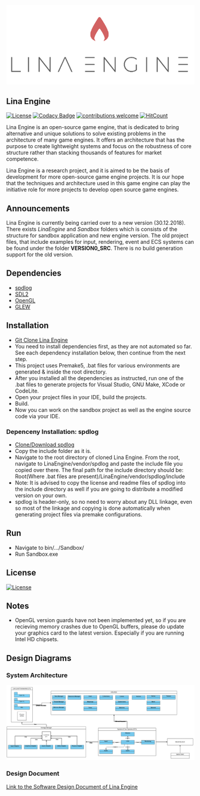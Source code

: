 ![Lina](Docs/Images/LinaLogo.png?raw=true "Title")

## Lina Engine  
[![License](https://img.shields.io/badge/License-Apache%202.0-blue.svg)](https://opensource.org/licenses/Apache-2.0) 
[![Codacy Badge](https://api.codacy.com/project/badge/Grade/12c68c16c719427786597403aee43eb4)](https://app.codacy.com/app/inanevin/LinaEngine?utm_source=github.com&utm_medium=referral&utm_content=inanevin/LinaEngine&utm_campaign=Badge_Grade_Dashboard)
[![contributions welcome](https://img.shields.io/badge/contributions-welcome-brightgreen.svg?style=flat)](https://github.com/inanevin/LinaEngine/issues) 
[![HitCount](http://hits.dwyl.io/inanevin/LinaEngine.svg)](http://hits.dwyl.io/inanevin/LinaEngine)

Lina Engine is an open-source game engine, that is dedicated to bring alternative and unique solutions to solve existing problems in the architecture of many game engines. It offers an architecture that has the purpose to create lightweight systems and focus on the robustness of core structure rather than stacking thousands of features for market competence. 

Lina Engine is a research project, and it is aimed to be the basis of development for more open-source game engine projects. It is our hope that the techniques and architecture used in this game engine can play the initiative role for more projects to develop open source game engines.

## Announcements

Lina Engine is currently being carried over to a new version (30.12.2018). There exists _LinaEngine_ and _Sandbox_ folders which is consists of the structure for sandbox application and new engine version. The old project files, that include examples for input, rendering, event and ECS systems can be found under the folder __VERSION0_SRC__. There is no build generation support for the old version. 

## Dependencies
-  [spdlog](https://github.com/gabime/spdlog)
-  [SDL2](https://www.libsdl.org/)
-  [OpenGL](https://www.opengl.org/)
-  [GLEW](http://glew.sourceforge.net/)

## Installation

-  [Git Clone Lina Engine](https://github.com/inanevin/LinaEngine)
-  You need to install dependencies first, as they are not automated so far. See each dependency installation below, then continue
from the next step.
-  This project uses Premake5, .bat files for various environments are generated & inside the root directory.
-  After you installed all the dependencies as instructed, run one of the .bat files to generate projects for Visual Studio, GNU Make, XCode or CodeLite.
-  Open your project files in your IDE, build the projects. 
-  Build.
-  Now you can work on the sandbox project as well as the engine source code via your IDE. 

### Depenceny Installation: spdlog

-  [Clone/Download spdlog](https://github.com/gabime/spdlog)
-  Copy the include folder as it is.
-  Navigate to the root directory of cloned Lina Engine. From the root, navigate to LinaEngine/vendor/spdlog and paste the include file you copied over there. The final path for the include directory should be: Root(Where .bat files are present)/LinaEngine/vendor/spdlog/include
-  Note: It is advised to copy the license and readme files of spdlog into the include directory as well if you are going to distribute a modified version on your own.
-  spdlog is header-only, so no need to worry about any DLL linkage, even so most of the linkage and copying is done automatically when generating project files via premake configurations.

## Run

-  Navigate to bin/.../Sandbox/
-  Run Sandbox.exe

## License

[![License](https://img.shields.io/badge/License-Apache%202.0-blue.svg)](https://opensource.org/licenses/Apache-2.0)

## Notes
-  OpenGL version guards have not been implemented yet, so if you are recieving memory crashes due to OpenGL buffers, please do update your graphics card to the latest version. Especially if you are running Intel HD chipsets.

## Design Diagrams

### System Architecture
![Diagram 1](Docs/Images/SCS.png?raw=true "Title")

### Design Document

[Link to the Software Design Document of Lina Engine](https://docs.google.com/document/d/13Z1D77WbLJkyq0Q2Q9DdKKSM4tfqiZHQi_j_x0Rs5Ec/edit?usp=sharing)
